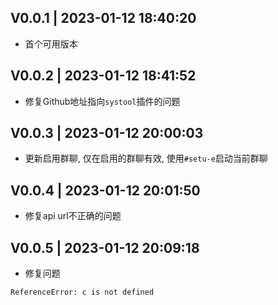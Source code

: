 ## V0.0.1 | 2023-01-12 18:40:20
* 首个可用版本

## V0.0.2 | 2023-01-12 18:41:52
* 修复Github地址指向`systool`插件的问题

## V0.0.3 | 2023-01-12 20:00:03
* 更新启用群聊, 仅在启用的群聊有效, 使用`#setu-e`启动当前群聊

## V0.0.4 | 2023-01-12 20:01:50
* 修复api url不正确的问题

## V0.0.5 | 2023-01-12 20:09:18
* 修复问题
```
ReferenceError: c is not defined
```
